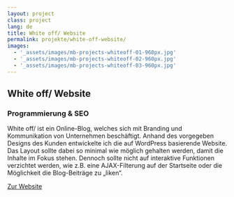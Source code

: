 ```yaml
---
layout: project
class: project
lang: de
title: White off/ Website
permalink: projekte/white-off-website/
images:
  - '_assets/images/mb-projects-whiteoff-01-960px.jpg'
  - '_assets/images/mb-projects-whiteoff-02-960px.jpg'
  - '_assets/images/mb-projects-whiteoff-03-960px.jpg'
---
```

## White off/ Website
### Programmierung & SEO

White off/ ist ein Online-Blog, welches sich mit Branding und Kommunikation von Unternehmen beschäftigt. Anhand des vorgegeben Designs des Kunden entwickelte ich die auf WordPress basierende Website. Das Layout sollte dabei so minimal wie möglich gehalten werden, damit die Inhalte im Fokus stehen. Dennoch sollte nicht auf interaktive Funktionen verzichtet werden, wie z.B. eine AJAX-Filterung auf der Startseite oder die Möglichkeit die Blog-Beiträge zu „liken“.

[Zur Website](https://www.wailua.eu)
